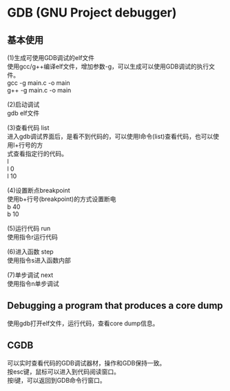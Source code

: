 # GDB (GNU Project debugger)    
    
## 基本使用    
(1)生成可使用GDB调试的elf文件    
使用gcc/g++编译elf文件，增加参数-g，可以生成可以使用GDB调试的执行文件。    
gcc -g main.c -o main    
g++ -g main.c -o main    
    
(2)启动调试    
gdb elf文件    
    
(3)查看代码 list    
进入gdb调试界面后，是看不到代码的，可以使用l命令(list)查看代码，也可以使用l+行号的方    
式查看指定行的代码。    
l     
l 0    
l 10    
    
(4)设置断点breakpoint    
使用b+行号(breakpoint)的方式设置断电    
b 40    
b 10    
    
(5)运行代码 run    
使用指令r运行代码    
    
(6)进入函数 step    
使用指令s进入函数内部    
    
(7)单步调试 next    
使用指令n单步调试    
    
## Debugging a program that produces a core dump    
使用gdb打开elf文件，运行代码，查看core dump信息。    
  
  
## CGDB  
可以实时查看代码的GDB调试器材，操作和GDB保持一致。  
按esc键，鼠标可以进入到代码阅读窗口。  
按i键，可以返回到GDB命令行窗口。  
